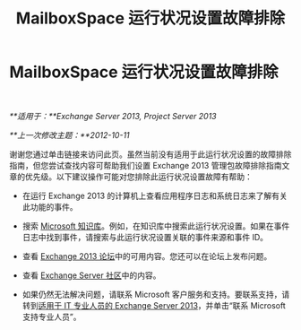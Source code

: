 ﻿---
title: MailboxSpace 运行状况设置故障排除
TOCTitle: MailboxSpace 运行状况设置故障排除
ms:assetid: 59e3c19a-0d92-4a04-bd38-0060c2db2639
ms:mtpsurl: https://technet.microsoft.com/zh-cn/library/ms.exch.scom.mailboxstorage(v=EXCHG.150)
ms:contentKeyID: 54652336
ms.date: 10/08/2015
mtps_version: v=EXCHG.150
ms.translationtype: HT
---

# MailboxSpace 运行状况设置故障排除

 

_**适用于：**Exchange Server 2013, Project Server 2013_

_**上一次修改主题：**2012-10-11_

谢谢您通过单击链接来访问此页。虽然当前没有适用于此运行状况设置的故障排除指南，但您尝试查找内容可帮助我们设置 Exchange 2013 管理包故障排除指南文章的优先级。以下建议操作可能对您排除此运行状况设置故障有帮助：

  - 在运行 Exchange 2013 的计算机上查看应用程序日志和系统日志来了解有关此功能的事件。

  - 搜索 [Microsoft 知识库](http://go.microsoft.com/fwlink/p/?linkid=18175)。例如，在知识库中搜索此运行状况设置。如果在事件日志中找到事件，请搜索与此运行状况设置关联的事件来源和事件 ID。

  - 查看 [Exchange 2013 论坛](http://go.microsoft.com/fwlink/p/?linkid=257903)中的可用内容。您还可以在论坛上发布问题。

  - 查看 [Exchange Server 社区](http://go.microsoft.com/fwlink/p/?linkid=14927)中的内容。

  - 如果仍然无法解决问题，请联系 Microsoft 客户服务和支持。要联系支持，请转到[适用于 IT 专业人员的 Exchange Server 2013](http://go.microsoft.com/fwlink/p/?linkid=402506)，并单击“联系 Microsoft 支持专业人员”。

